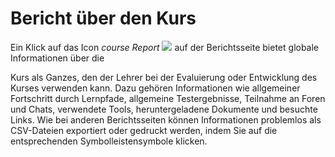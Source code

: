 # Bericht über den Kurs

Ein Klick auf das Icon _course Report_ ![](../../.gitbook/assets/graphics187%20%283%29.png) auf der Berichtsseite bietet globale Informationen über die

Kurs als Ganzes, den der Lehrer bei der Evaluierung oder Entwicklung des Kurses verwenden kann. Dazu gehören Informationen wie allgemeiner Fortschritt durch Lernpfade, allgemeine Testergebnisse, Teilnahme an Foren und Chats, verwendete Tools, heruntergeladene Dokumente und besuchte Links. Wie bei anderen Berichtsseiten können Informationen problemlos als CSV-Dateien exportiert oder gedruckt werden, indem Sie auf die entsprechenden Symbolleistensymbole klicken.

